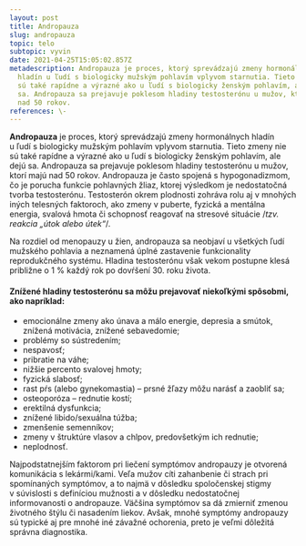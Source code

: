 ```yaml
---
layout: post
title: Andropauza
slug: andropauza
topic: telo
subtopic: vyvin
date: 2021-04-25T15:05:02.857Z
metadescription: Andropauza je proces, ktorý sprevádzajú zmeny hormonálnych
  hladín u ľudí s biologicky mužským pohlavím vplyvom starnutia. Tieto zmeny nie
  sú také rapídne a výrazné ako u ľudí s biologicky ženským pohlavím, ale dejú
  sa. Andropauza sa prejavuje poklesom hladiny testosterónu u mužov, ktorí majú
  nad 50 rokov.
references: \-
---
```

**Andropauza** je proces, ktorý sprevádzajú zmeny hormonálnych hladín u ľudí s biologicky mužským pohlavím vplyvom starnutia. Tieto zmeny nie sú také rapídne a výrazné ako u ľudí s biologicky ženským pohlavím, ale dejú sa. Andropauza sa prejavuje poklesom hladiny testosterónu u mužov, ktorí majú nad 50 rokov. Andropauza je často spojená s hypogonadizmom, čo je porucha funkcie pohlavných žliaz, ktorej výsledkom je nedostatočná tvorba testosterónu. Testosterón okrem plodnosti zohráva rolu aj v mnohých iných telesných faktoroch, ako zmeny v puberte, fyzická a mentálna energia, svalová hmota či schopnosť reagovať na stresové situácie /*tzv. reakcia „útok alebo útek“*/. 

Na rozdiel od menopauzy u žien, andropauza sa neobjaví u všetkých ľudí mužského pohlavia a neznamená úplné zastavenie funkcionality reprodukčného systému. Hladina testosterónu však vekom postupne klesá približne o 1 % každý rok po dovŕšení 30. roku života. 

#### Znížené hladiny testosterónu sa môžu prejavovať niekoľkými spôsobmi, ako napríklad:

* emocionálne zmeny ako únava a málo energie, depresia a smútok, znížená motivácia, znížené sebavedomie;
* problémy so sústredením;
* nespavosť;
* pribratie na váhe;
* nižšie percento svalovej hmoty;
* fyzická slabosť;
* rast pŕs (alebo gynekomastia) – prsné žľazy môžu narásť a zaobliť sa;
* osteoporóza – rednutie kostí;
* erektilná dysfunkcia;
* znížené libido/sexuálna túžba;
* zmenšenie semenníkov;
* zmeny v štruktúre vlasov a chlpov, predovšetkým ich rednutie;
* neplodnosť. 

<div class='f-telo box-post'>

Najpodstatnejším faktorom pri liečení symptómov andropauzy je otvorená komunikácia s lekármi/kami. Veľa mužov cíti zahanbenie či strach pri spomínaných symptómov, a to najmä v dôsledku spoločenskej stigmy v súvislosti s definíciou mužnosti a v dôsledku nedostatočnej informovanosti o andropauze. Väčšina symptómov sa dá zmierniť zmenou životného štýlu či nasadením liekov. Avšak, mnohé symptómy andropauzy sú typické aj pre mnohé iné závažné ochorenia, preto je veľmi dôležitá správna diagnostika.

</div>